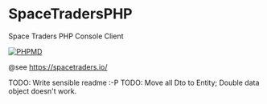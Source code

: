 # SpaceTradersPHP
Space Traders PHP Console Client

[![PHPMD](https://github.com/pennyarcade/SpaceTradersPHP/actions/workflows/phpmd.yml/badge.svg)](https://github.com/pennyarcade/SpaceTradersPHP/actions/workflows/phpmd.yml)

@see https://spacetraders.io/

TODO: Write sensible readme :-P
TODO: Move all Dto to Entity; Double data object doesn't work.
